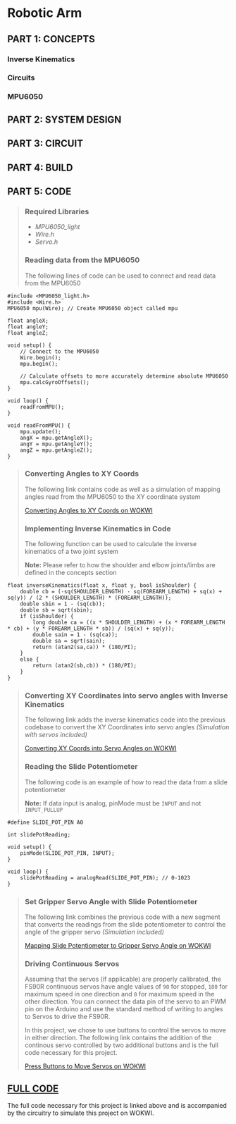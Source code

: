# Robotic Arm


## **PART 1: CONCEPTS**
### Inverse Kinematics

### Circuits
### MPU6050

## **PART 2: SYSTEM DESIGN**

## **PART 3: CIRCUIT**

## **PART 4: BUILD**

## **PART 5: CODE**

> ### **Required Libraries**
> * *MPU6050_light*
> * *Wire.h*
> * *Servo.h*
> ### **Reading data from the MPU6050**
> The following lines of code can be used to connect and read data from the MPU6050

    #include <MPU6050_light.h>
    #include <Wire.h>
    MPU6050 mpu(Wire); // Create MPU6050 object called mpu

    float angleX;
    float angleY;
    float angleZ;

    void setup() {
        // Connect to the MPU6050
        Wire.begin();
        mpu.begin();

        // Calculate offsets to more accurately determine absolute MPU6050 
        mpu.calcGyroOffsets();
    }

    void loop() {
        readFromMPU();
    }

    void readFromMPU() {
        mpu.update();
        angX = mpu.getAngleX();
        angY = mpu.getAngleY();
        angZ = mpu.getAngleZ();
    }

> ### **Converting Angles to XY Coords**
> The following link contains code as well as a simulation of mapping angles read from the MPU6050 to the XY coordinate system
>
> [Converting Angles to XY Coords on WOKWI](https://wokwi.com/projects/335575380850115156)
> 
> ### **Implementing Inverse Kinematics in Code**
> The following function can be used to calculate the inverse kinematics of a two joint system
>
> **Note:** Please refer to how the shoulder and elbow joints/limbs are defined in the concepts section

    float inverseKinematics(float x, float y, bool isShoulder) {
        double cb = (-sq(SHOULDER_LENGTH) - sq(FOREARM_LENGTH) + sq(x) + sq(y)) / (2 * (SHOULDER_LENGTH) * (FOREARM_LENGTH));
        double sbin = 1 - (sq(cb));
        double sb = sqrt(sbin);
        if (isShoulder) {
            long double ca = ((x * SHOULDER_LENGTH) + (x * FOREARM_LENGTH * cb) + (y * FOREARM_LENGTH * sb)) / (sq(x) + sq(y));
            double sain = 1 - (sq(ca));
            double sa = sqrt(sain);
            return (atan2(sa,ca)) * (180/PI);
        }
        else { 
            return (atan2(sb,cb)) * (180/PI);
        }
    }

> ### **Converting XY Coordinates into servo angles with Inverse Kinematics**
> The following link adds the inverse kinematics code into the previous codebase to convert the XY Coordinates into servo angles *(Simulation with servos included)*
>
> [Converting XY Coords into Servo Angles on WOKWI](https://wokwi.com/projects/335575417969705556)
>
> ### **Reading the Slide Potentiometer**
>The following code is an example of how to read the data from a slide potentiometer
>
> **Note:** If data input is analog, pinMode must be `INPUT` and not `INPUT_PULLUP`

    #define SLIDE_POT_PIN A0

    int slidePotReading;

    void setup() {
        pinMode(SLIDE_POT_PIN, INPUT);
    }

    void loop() {
        slidePotReading = analogRead(SLIDE_POT_PIN); // 0-1023
    }

> ### **Set Gripper Servo Angle with Slide Potentiometer**
> The following link combines the previous code with a new segment that converts the readings from the slide potentiometer to control the angle of the gripper servo *(Simulation included)*
>
> [Mapping Slide Potentiometer to Gripper Servo Angle on WOKWI](https://wokwi.com/projects/335575464075592276)
>
> ### **Driving Continuous Servos**
> Assuming that the servos (if applicable) are properly calibrated, the FS90R continuous servos have angle values of `90` for stopped, `180` for maximum speed in one direction and `0` for maximum speed in the other direction. You can connect the data pin of the servo to an PWM pin on the Arduino and use the standard method of writing to angles to Servos to drive the FS90R.
>
> In this project, we chose to use buttons to control the servos to move in either direction. The following link contains the addition of the continous servo controlled by two additional buttons and is the full code necessary for this project.
>
> [Press Buttons to Move Servos on WOKWI](https://wokwi.com/projects/335575481692717652)

## [**FULL CODE**](https://wokwi.com/projects/335575481692717652)
The full code necessary for this project is linked above and is accompanied by the circuitry to simulate this project on WOKWI.